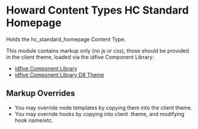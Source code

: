 # Howard Content Types HC Standard Homepage

Holds the hc_standard_homepage Content Type.

This module contains markup only (no js or css), those should be provided in the client theme, loaded via the idfive Component Library:

 - [idfive Component Library](https://bitbucket.org/idfivellc/idfive-component-library)
 - [idfive Component Library D8 Theme](https://bitbucket.org/idfivellc/idfive-component-library-d8-theme)

## Markup Overrides

- You may override node templates by copying them into the client theme.
- You may override hooks by copying into client .theme, and modifying hook name/etc.
